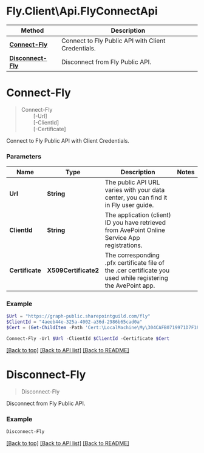 # Fly.Client\Api.FlyConnectApi

Method | Description
------------- | -------------
[**Connect-Fly**](FlyConnectApi.md#connect-fly) | Connect to Fly Public API with Client Credentials.
[**Disconnect-Fly**](FlyConnectApi.md#disconnect-fly) | Disconnect from Fly Public API.

<a name="Connect-Fly"></a>
# **Connect-Fly**
> Connect-Fly<br>
> &nbsp;&nbsp;&nbsp;&nbsp;&nbsp;&nbsp;&nbsp;&nbsp;[-Url] <String><br>
> &nbsp;&nbsp;&nbsp;&nbsp;&nbsp;&nbsp;&nbsp;&nbsp;[-ClientId] <String><br>
> &nbsp;&nbsp;&nbsp;&nbsp;&nbsp;&nbsp;&nbsp;&nbsp;[-Certificate] <X509Certificate2><br>

Connect to Fly Public API with Client Credentials.

### Parameters

Name | Type | Description  | Notes
------------- | ------------- | ------------- | -------------
 **Url** | **String**| The public API URL varies with your data center, you can find it in Fly user guide. 
 **ClientId** | **String**| The application (client) ID you have retrieved from AvePoint Online Service App registrations. 
 **Certificate** | **X509Certificate2**| The corresponding .pfx certificate file of the .cer certificate you used while registering the AvePoint app. 

### Example
```powershell
$Url = "https://graph-public.sharepointguild.com/fly" 
$ClientId = "4aeeb44e-325a-4002-a36d-2986b65cad0a" 
$Cert = (Get-ChildItem -Path 'Cert:\LocalMachine\My\304CAFB0719971D7F180DE983F649DFAC85D47D3' -Recurse)[0] 

Connect-Fly -Url $Url -ClientId $ClientId -Certificate $Cert
```

[[Back to top]](#) [[Back to API list]](FlyApi.md#documentation-for-cmdlets) [[Back to README]](../README.md)

<a name="Disconnect-Fly"></a>
# **Disconnect-Fly**
> Disconnect-Fly<br>

Disconnect from Fly Public API.

### Example
```powershell
Disconnect-Fly
```

[[Back to top]](#) [[Back to API list]](FlyApi.md#documentation-for-cmdlets) [[Back to README]](../README.md)
